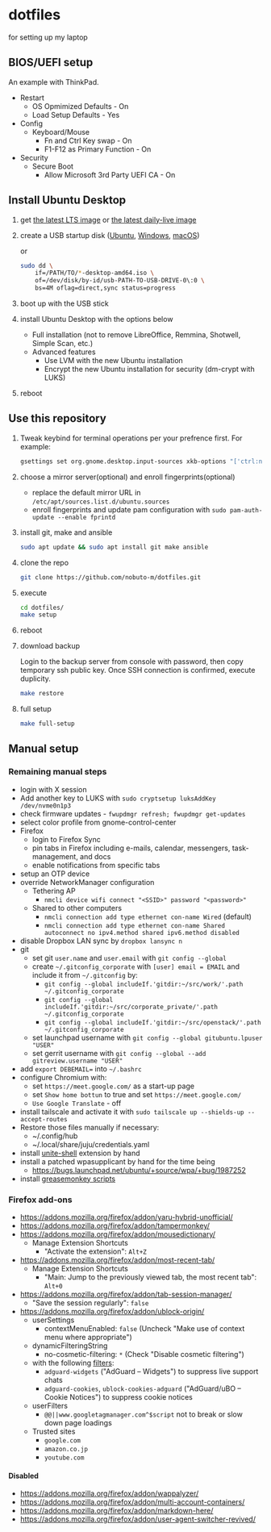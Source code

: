 dotfiles
========

for setting up my laptop

## BIOS/UEFI setup

An example with ThinkPad.

* Restart
  - OS Opmimized Defaults - On
  - Load Setup Defaults - Yes
* Config
  - Keyboard/Mouse
    - Fn and Ctrl Key swap - On
    - F1-F12 as Primary Function - On
* Security
  - Secure Boot
    - Allow Microsoft 3rd Party UEFI CA - On

## Install Ubuntu Desktop

1. get [the latest LTS image](https://www.ubuntu.com/download/desktop)
   or [the latest daily-live image](http://cdimage.ubuntu.com/daily-live/current/)

1. create a USB startup disk
   ([Ubuntu](https://ubuntu.com/tutorials/create-a-usb-stick-on-ubuntu),
   [Windows](https://ubuntu.com/tutorials/create-a-usb-stick-on-windows),
   [macOS](https://ubuntu.com/tutorials/create-a-usb-stick-on-macos))

   or

   ```bash
   sudo dd \
       if=/PATH/TO/*-desktop-amd64.iso \
       of=/dev/disk/by-id/usb-PATH-TO-USB-DRIVE-0\:0 \
       bs=4M oflag=direct,sync status=progress
   ```

1. boot up with the USB stick

1. install Ubuntu Desktop with the options below
   * Full installation (not to remove LibreOffice, Remmina, Shotwell, Simple Scan, etc.)
   * Advanced features
     - Use LVM with the new Ubuntu installation
     - Encrypt the new Ubuntu installation for security (dm-crypt with LUKS)

1. reboot


## Use this repository

1. Tweak keybind for terminal operations per your prefrence first. For example:

   ```bash
   gsettings set org.gnome.desktop.input-sources xkb-options "['ctrl:nocaps']"
   ```

1. choose a mirror server(optional) and enroll fingerprints(optional)
   - replace the default mirror URL in `/etc/apt/sources.list.d/ubuntu.sources`
   - enroll fingerprints and update pam configuration with `sudo pam-auth-update --enable fprintd`

1. install git, make and ansible

    ```bash
    sudo apt update && sudo apt install git make ansible
    ```

1. clone the repo

    ```bash
    git clone https://github.com/nobuto-m/dotfiles.git
    ```

1. execute

    ```bash
    cd dotfiles/
    make setup
    ```

1. reboot

1. download backup

   Login to the backup server from console with password, then copy
   temporary ssh public key. Once SSH connection is confirmed, execute
   duplicity.

    ```bash
    make restore
    ```

1. full setup

    ```bash
    make full-setup
    ```

## Manual setup

### Remaining manual steps

* login with X session
* Add another key to LUKS with `sudo cryptsetup luksAddKey /dev/nvme0n1p3`
* check firmware updates - `fwupdmgr refresh; fwupdmgr get-updates`
* select color profile from gnome-control-center
* Firefox
  - login to Firefox Sync
  - pin tabs in Firefox including e-mails, calendar, messengers, task-management,
    and docs
  - enable notifications from specific tabs
* setup an OTP device
* override NetworkManager configuration
  - Tethering AP
    - `nmcli device wifi connect "<SSID>" password "<password>"`
  - Shared to other computers
    - `nmcli connection add type ethernet con-name Wired` (default)
    - `nmcli connection add type ethernet con-name Shared autoconnect no ipv4.method shared ipv6.method disabled`
* disable Dropbox LAN sync by `dropbox lansync n`
* git
  - set git `user.name` and `user.email` with `git config --global`
  - create `~/.gitconfig_corporate` with `[user] email = EMAIL` and include it from `~/.gitconfig` by:
    - `git config --global includeIf.'gitdir:~/src/work/'.path ~/.gitconfig_corporate`
    - `git config --global includeIf.'gitdir:~/src/corporate_private/'.path ~/.gitconfig_corporate`
    - `git config --global includeIf.'gitdir:~/src/openstack/'.path ~/.gitconfig_corporate`
  - set launchpad username with `git config --global gitubuntu.lpuser "USER"`
  - set gerrit username with `git config --global --add gitreview.username "USER"`
* add `export DEBEMAIL=` into `~/.bashrc`
* configure Chromium with:
  - set `https://meet.google.com/` as a start-up page
  - set `Show home bottun` to true and set `https://meet.google.com/`
  - `Use Google Translate` - off
* install tailscale and activate it with `sudo tailscale up --shields-up --accept-routes`
* Restore those files manually if necessary:
  - ~/.config/hub
  - ~/.local/share/juju/credentials.yaml
* install [unite-shell](https://github.com/hardpixel/unite-shell) extension by hand
* install a patched wpasupplicant by hand for the time being
  - https://bugs.launchpad.net/ubuntu/+source/wpa/+bug/1987252
* install [greasemonkey scripts](https://github.com/nobuto-m/greasemonkey-scripts)

### Firefox add-ons

* https://addons.mozilla.org/firefox/addon/yaru-hybrid-unofficial/
* https://addons.mozilla.org/firefox/addon/tampermonkey/
* https://addons.mozilla.org/firefox/addon/mousedictionary/
  - Manage Extension Shortcuts
    + "Activate the extension": `Alt+Z`
* https://addons.mozilla.org/firefox/addon/most-recent-tab/
  - Manage Extension Shortcuts
    + "Main: Jump to the previously viewed tab, the most recent tab": `Alt+0`
* https://addons.mozilla.org/firefox/addon/tab-session-manager/
  - "Save the session regularly": `false`
* https://addons.mozilla.org/firefox/addon/ublock-origin/
  - userSettings
    + contextMenuEnabled: `false` (Uncheck "Make use of context menu where appropriate")
  - dynamicFilteringString
    + no-cosmetic-filtering: `*` (Check "Disable cosmetic filtering")
  - with the following [filters](https://adguard.com/kb/general/ad-filtering/adguard-filters/#adguard-filters):
    + `adguard-widgets` ("AdGuard – Widgets") to suppress live support chats
    + `adguard-cookies`, `ublock-cookies-adguard` ("AdGuard/uBO – Cookie Notices") to suppress cookie notices
  - userFilters
    + `@@||www.googletagmanager.com^$script` not to break or slow down page loadings
  - Trusted sites
    + `google.com`
    + `amazon.co.jp`
    + `youtube.com`

#### Disabled

* https://addons.mozilla.org/firefox/addon/wappalyzer/
* https://addons.mozilla.org/firefox/addon/multi-account-containers/
* https://addons.mozilla.org/firefox/addon/markdown-here/
* https://addons.mozilla.org/firefox/addon/user-agent-switcher-revived/
